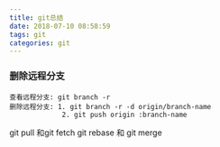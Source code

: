 ```yaml
---
title: git总结
date: 2018-07-10 08:58:59
tags: git
categories: git
---
```

### 删除远程分支

    查看远程分支: git branch -r
    删除远程分支: 1. git branch -r -d origin/branch-name
                 2. git push origin :branch-name

git pull 和git fetch
git rebase 和 git merge